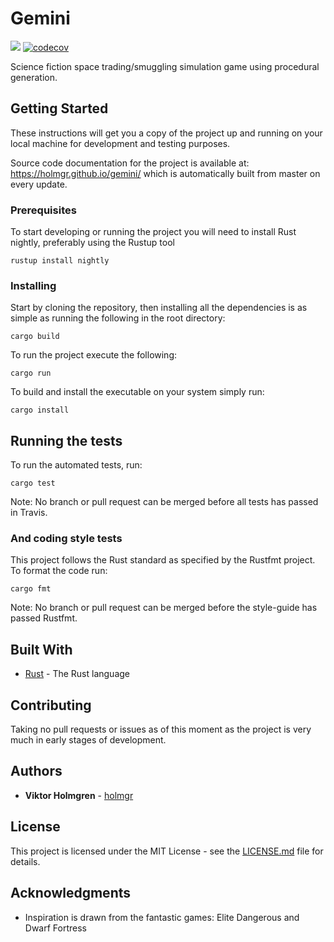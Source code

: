 # Gemini
![](https://travis-ci.org/holmgr/gemini.svg?branch=master)
[![codecov](https://codecov.io/gh/holmgr/gemini/branch/master/graph/badge.svg)](https://codecov.io/gh/holmgr/gemini)

Science fiction space trading/smuggling simulation game using procedural generation.

## Getting Started

These instructions will get you a copy of the project up and running on your local machine for development and testing purposes.

Source code documentation for the project is available at: https://holmgr.github.io/gemini/ which is automatically built from master on every update.

### Prerequisites

To start developing or running the project you will need to install Rust nightly, preferably using the Rustup tool

```
rustup install nightly
```

### Installing

Start by cloning the repository, then installing all the dependencies is as simple as running the following in the root directory:

```
cargo build
```

To run the project execute the following:

```
cargo run
```

To build and install the executable on your system simply run:

```
cargo install
```

## Running the tests

To run the automated tests, run:

```
cargo test
```

Note: No branch or pull request can be merged before all tests has passed in Travis.

### And coding style tests

This project follows the Rust standard as specified by the Rustfmt project.
To format the code run:

```
cargo fmt
```

Note: No branch or pull request can be merged before the style-guide has passed Rustfmt.

## Built With

* [Rust](https://www.rust-lang.org/en-US/) - The Rust language

## Contributing

Taking no pull requests or issues as of this moment as the project is very much in early stages of development.

## Authors

* **Viktor Holmgren** - [holmgr](https://github.com/holmgr)

## License

This project is licensed under the MIT License - see the [LICENSE.md](LICENSE.md) file for details.

## Acknowledgments

* Inspiration is drawn from the fantastic games: Elite Dangerous and Dwarf Fortress

